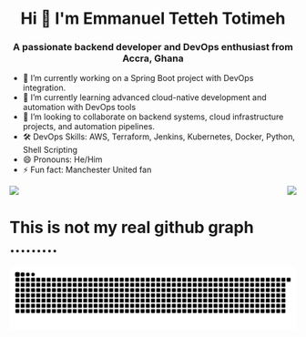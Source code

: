 <h1 align="center">Hi 👋 I'm Emmanuel Tetteh Totimeh </h1>
<h3 align="center">A passionate backend developer and DevOps enthusiast from Accra, Ghana</h3>

- 🔭 I’m currently working on a Spring Boot project with DevOps integration.  
- 🌱 I’m currently learning advanced cloud-native development and automation with DevOps tools  
- 👯 I’m looking to collaborate on backend systems, cloud infrastructure projects, and automation pipelines.  
- 🛠️ DevOps Skills: AWS, Terraform, Jenkins, Kubernetes, Docker, Python, Shell Scripting  
- 😄 Pronouns: He/Him  
- ⚡ Fun fact: Manchester United fan  



<div style="display:flex; align-items: center; justify-content: space-between; gap: 16px;">
 <img src="https://github-readme-streak-stats.herokuapp.com/?user=Weber-droid&theme=ayu-mirage&hide_border=true"/>
 <img src="https://github-readme-stats.vercel.app/api?username=Weber-droid&show_icons=true&include_all_commits=true&theme=ayu-mirage&hide_border=true&count_private=true"/>
</div>  
<h1> This is not my real github graph .........  </h1>
<picture>
  <source media="(prefers-color-scheme: dark)" srcset="https://raw.githubusercontent.com/SageOfSixStacks/SageOfSixStacks/output/github-snake-dark.svg" />
  <source media="(prefers-color-scheme: light)" srcset="https://raw.githubusercontent.com/SageOfSixStacks/SageOfSixStacks/output/github-snake.svg" />
  <img alt="github-snake" src="https://raw.githubusercontent.com/SageOfSixStacks/SageOfSixStacks/output/github-snake.svg" />
</picture>
